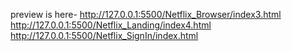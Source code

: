preview is here-
http://127.0.0.1:5500/Netflix_Browser/index3.html
http://127.0.0.1:5500/Netflix_Landing/index4.html
http://127.0.0.1:5500/Netflix_SignIn/index.html
